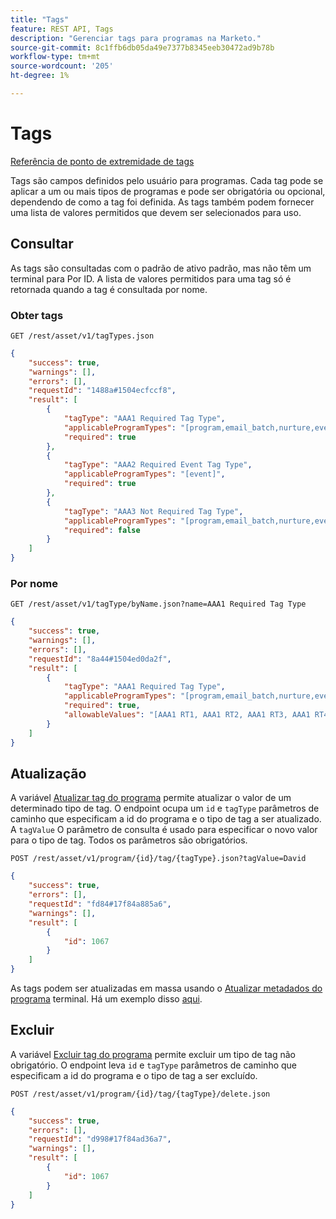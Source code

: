 ```yaml
---
title: "Tags"
feature: REST API, Tags
description: "Gerenciar tags para programas na Marketo."
source-git-commit: 8c1ffb6db05da49e7377b8345eeb30472ad9b78b
workflow-type: tm+mt
source-wordcount: '205'
ht-degree: 1%

---
```



# Tags

[Referência de ponto de extremidade de tags](https://developer.adobe.com/marketo-apis/api/asset/#tag/Tags)

Tags são campos definidos pelo usuário para programas. Cada tag pode se aplicar a um ou mais tipos de programas e pode ser obrigatória ou opcional, dependendo de como a tag foi definida. As tags também podem fornecer uma lista de valores permitidos que devem ser selecionados para uso.

## Consultar

As tags são consultadas com o padrão de ativo padrão, mas não têm um terminal para Por ID. A lista de valores permitidos para uma tag só é retornada quando a tag é consultada por nome.

### Obter tags

```
GET /rest/asset/v1/tagTypes.json
```

```json
{
    "success": true,
    "warnings": [],
    "errors": [],
    "requestId": "1488a#1504ecfccf8",
    "result": [
        {
            "tagType": "AAA1 Required Tag Type",
            "applicableProgramTypes": "[program,email_batch,nurture,event,webinar]",
            "required": true
        },
        {
            "tagType": "AAA2 Required Event Tag Type",
            "applicableProgramTypes": "[event]",
            "required": true
        },
        {
            "tagType": "AAA3 Not Required Tag Type",
            "applicableProgramTypes": "[program,email_batch,nurture,event,webinar]",
            "required": false
        }
    ]
}
```

### Por nome

```
GET /rest/asset/v1/tagType/byName.json?name=AAA1 Required Tag Type
```

```json
{
    "success": true,
    "warnings": [],
    "errors": [],
    "requestId": "8a44#1504ed0da2f",
    "result": [
        {
            "tagType": "AAA1 Required Tag Type",
            "applicableProgramTypes": "[program,email_batch,nurture,event,webinar]",
            "required": true,
            "allowableValues": "[AAA1 RT1, AAA1 RT2, AAA1 RT3, AAA1 RT4]"
        }
    ]
}
```

## Atualização

A variável [Atualizar tag do programa](https://developer.adobe.com/marketo-apis/api/asset/#tag/Programs/operation/updateProgramUsingPOST) permite atualizar o valor de um determinado tipo de tag. O endpoint ocupa um `id` e `tagType` parâmetros de caminho que especificam a id do programa e o tipo de tag a ser atualizado. A `tagValue` O parâmetro de consulta é usado para especificar o novo valor para o tipo de tag. Todos os parâmetros são obrigatórios.

```
POST /rest/asset/v1/program/{id}/tag/{tagType}.json?tagValue=David
```

```json
{
    "success": true,
    "errors": [],
    "requestId": "fd84#17f84a885a6",
    "warnings": [],
    "result": [
        {
            "id": 1067
        }
    ]
}
```

As tags podem ser atualizadas em massa usando o [Atualizar metadados do programa](https://developer.adobe.com/marketo-apis/api/asset/#tag/Programs/operation/updateProgramUsingPOST) terminal. Há um exemplo disso [aqui](programs.md#update).

## Excluir

A variável [Excluir tag do programa](https://developer.adobe.com/marketo-apis/api/asset/#tag/Programs/operation/deleteProgramUsingPOST) permite excluir um tipo de tag não obrigatório. O endpoint leva `id` e `tagType` parâmetros de caminho que especificam a id do programa e o tipo de tag a ser excluído.

```
POST /rest/asset/v1/program/{id}/tag/{tagType}/delete.json
```

```json
{
    "success": true,
    "errors": [],
    "requestId": "d998#17f84ad36a7",
    "warnings": [],
    "result": [
        {
            "id": 1067
        }
    ]
}
```

